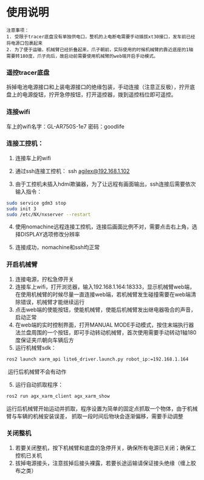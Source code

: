 # 使用说明

```
注意事项：
1. 受限于tracer底盘没有单独供电口，整机的上电断电需要手动插拔xt30接口，发车前已经将电源口包裹起来
2. 为了便于运输，机械臂已经折叠起来，爪子朝前，实际使用的时候机械臂的靠近底座的1轴需要转180度，爪子向后，故启动前需要使用机械臂的web端开启手动模式。
```

### 遥控tracer底盘

拆掉电池电源接口和上装电源接口的绝缘包装，手动连接（注意正反极），拧开底盘上的电源旋钮，拧开急停按钮，打开遥控器，拨到遥控档位即可遥控。

### 连接wifi

车上的wifi名字：GL-AR750S-1e7 密码：goodlife

### 连接工控机：

1. 连接车上的wifi

2. 通过ssh连接工控机： ssh agilex@192.168.1.102

3. 由于工控机未插入hdmi欺骗器，为了让远程有画面输出，ssh连接后需要依次输入指令：

  ```bash 
  sudo service gdm3 stop
  sudo init 3
  sudo /etc/NX/nxserver --restart
  ```

4. 使用nomachine远程连接工控机，连接后画面比例不对，需要点击右上角，选择DISPLAY选项修改分辨率

5. 连接成功，nomachine和ssh均正常

### 开启机械臂

1. 连接电源，拧松急停开关
2. 连接车上wifi，打开浏览器，输入192.168.1.164:18333，显示机械臂web端，在使用机械臂的时候尽量一直连接web端，若机械臂发生碰撞需要在web端清除错误，机械臂才能继续运行
3. 点击web端的使能按钮，使能机械臂，使能后机械臂发出继电器吸合的声音，启动正常
4. 在web端的实时控制界面，打开MANUAL MODE手动模式，按住末端执行器法兰盘周围的一个按钮，即可手动转动机械臂，首次使用需要手动转动1轴180度保证夹爪朝向车辆后方
5. 运行机械臂sdk：

```bash
ros2 launch xarm_api lite6_driver.launch.py robot_ip:=192.168.1.164
```
​	运行后机械臂不会有动作

5. 运行自动抓取程序：

```bash
ros2 run agx_xarm_client agx_xarm_show
```

​	运行后机械臂开始运动并抓取，程序设置为简单的固定点抓取一个物体，由于机械臂与车辆的机械安装误差，	抓取一段时间后物块会逐渐偏移，需要手动调整

### 关闭整机

1. 若要关闭整机，按下机械臂和底盘的急停开关，确保所有电源已关闭；确保工控机已关机
2. 拔掉电源接头，注意拔掉后接头裸露，若要长途运输请保证接头绝缘（缠上胶布之类）
